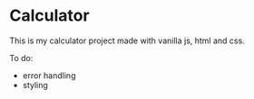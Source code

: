 # Calculator

This is my calculator project made with vanilla js, html and css. 

To do:
- error handling
- styling